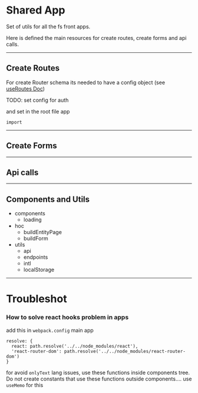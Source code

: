 # Shared App
Set of utils for all the fs front apps.

Here is defined the main resources for create routes, create forms and api calls.

---
## Create Routes
For create Router schema its needed to have a config object (see [useRoutes Doc](https://reactrouter.com/docs/en/v6/api#useroutes))

TODO: set config for auth

 and set in the root file app

```
import 
```

---
## Create Forms


---

## Api calls

---
## Components and Utils
- components
  - loading
- hoc
  - buildEntityPage
  - buildForm
- utils
  - api
  - endpoints
  - intl
  - localStorage



----
# Troubleshot
### How to solve react hooks problem in apps
add this in `webpack.config` main app
```
resolve: {
  react: path.resolve('../../node_modules/react'),
  'react-router-dom': path.resolve('../../node_modules/react-router-dom')
}
```

for avoid `onlyText` lang issues, use these functions inside components tree. Do not create constants that use these functions outside components.... use `useMemo` for this 